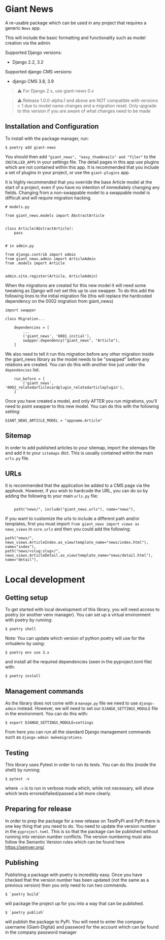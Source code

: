 # Giant News

A re-usable package which can be used in any project that requires a generic `News` app.

This will include the basic formatting and functionality such as model creation via the admin.

Supported Django versions:

- Django 2.2, 3.2

Supported django CMS versions:

- django CMS 3.8, 3.9

> &#x26a0;&#xfe0f; For Django 2.x, use giant-news 0.x

> &#x26a0;&#xfe0f; Release 1.0.0-alpha.1 and above are NOT compatible with
> versions < 1 due to model name changes and a migration reset. Only upgrade to
> this version if you are aware of what changes need to be made

## Installation and Configuration

To install with the package manager, run:

    $ poetry add giant-news

You should then add `"giant_news", "easy_thumbnails" and "filer"` to the `INSTALLED_APPS` in your settings file.
The detail pages in this app use plugins which are not contained within this app. It is recommended that you include a set of plugins in your project, or use the `giant-plugins` app.

It is highly recommended that you override the base Article model at the start
of a project, even if you have no intention of immediately changing any fields.
Changing from a non-swappable model to a swappable model is difficult and will require migration
hacking.

```
# models.py

from giant_news.models import AbstractArticle


class Article(AbstractArticle):
    pass


# in admin.py

from django.contrib import admin
from giant_news.admin import ArticleAdmin
from .models import Article


admin.site.register(Article, ArticleAdmin)

```

When the migrations are created for this new model it will need some tweaking as
Django will not set this up to use swapper. To do this add the following lines to
the initial migration file (this will replace the hardcoded dependency on the
0002 migration from giant_news)

```
import swapper

class Migration...

    dependencies = [
        ...
        ('giant_news', '0001_initial'),
        swapper.dependency("giant_news", "Article"),
    ]
```
We also need to tell it run this migration before any other migration inside the
giant_news library as the model needs to be "swapped" before any relations are
created. You can do this with another line just under the `dependencies` list.

```
    run_before = [
        ('giant_news', '0002_relatedarticlecardplugin_relatedarticleplugin'),
    ]
```
Once you have created a model, and only AFTER you run migrations, you'll need to
point swapper to this new model. You can do this with the following setting:

    GIANT_NEWS_ARTICLE_MODEL = "appname.Article"



## Sitemap

In order to add published articles to your sitemap, import the sitemaps file and add it to your `sitemaps` dict. This is usually contained within the main `urls.py` file.

## URLs

It is recommended that the application be added to a CMS page via the apphook. However, if you wish to hardcode the URL, you can do so by adding the following to your main `urls.py` file:

```

    path("news/", include("giant_news.urls"), name="news"),
```

If you want to customize the urls to include a different path and/or templates, first you must import `from giant_news import views as news_views` in `core.urls` and then you could add the following:

    path("news/", news_views.ArticleIndex.as_view(template_name="news/index.html"), name="index"),
    path("news/<slug:slug>/", news_views.ArticleDetail.as_view(template_name="news/detail.html"), name="detail"),

# Local development

## Getting setup

To get started with local development of this library, you will need access to poetry (or another venv manager). You can set up a virtual environment with poetry by running:

    $ poetry shell

Note: You can update which version of python poetry will use for the virtualenv by using:

    $ poetry env use 3.x

and install all the required dependencies (seen in the pyproject.toml file) with:

    $ poetry install


## Management commands

As the library does not come with a `manage.py` file we need to use `django-admin` instead. However, we will need to set our `DJANGO_SETTINGS_MODULE` file in the environment. You can do this with:  

    $ export DJANGO_SETTINGS_MODULE=settings

From here you can run all the standard Django management commands such as `django-admin makemigrations`.

## Testing

This library uses Pytest in order to run its tests. You can do this (inside the shell) by running:

    $ pytest -v

where `-v` is to run in verbose mode which, while not necessary, will show which tests errored/failed/passed a bit more clearly. 

## Preparing for release

In order to prep the package for a new release on TestPyPi and PyPi there is one key thing that you need to do. You need to update the version number in the `pyproject.toml`.
This is so that the package can be published without running into version number conflicts. The version numbering must also follow the Semantic Version rules which can be found here https://semver.org/.

## Publishing

Publishing a package with poetry is incredibly easy. Once you have checked that the version number has been updated (not the same as a previous version) then you only need to run two commands.

    $ `poetry build`

will package the project up for you into a way that can be published.

    $ `poetry publish`

will publish the package to PyPi. You will need to enter the company username (Giant-Digital) and password for the account which can be found in the company password manager
